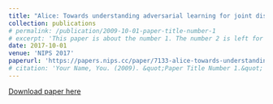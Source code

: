 ```yaml
---
title: "Alice: Towards understanding adversarial learning for joint distribution matching"
collection: publications
# permalink: /publication/2009-10-01-paper-title-number-1
# excerpt: 'This paper is about the number 1. The number 2 is left for future work.'
date: 2017-10-01
venue: 'NIPS 2017'
paperurl: 'https://papers.nips.cc/paper/7133-alice-towards-understanding-adversarial-learning-for-joint-distribution-matching.pdf'
# citation: 'Your Name, You. (2009). &quot;Paper Title Number 1.&quot; <i>Journal 1</i>. 1(1).'
---
```

<!-- This paper is about the number 1. The number 2 is left for future work. -->

[Download paper here](https://papers.nips.cc/paper/7133-alice-towards-understanding-adversarial-learning-for-joint-distribution-matching.pdf)
